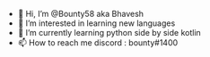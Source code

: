 - 👋 Hi, I’m @Bounty58 aka Bhavesh 
- 👀 I’m interested in learning new languages
- 🌱 I’m currently learning python side by side kotlin
- 📫 How to reach me discord : bounty#1400

<!---
Bounty58/Bounty58 is a ✨ special ✨ repository because its `README.md` (this file) appears on your GitHub profile.
You can click the Preview link to take a look at your changes.
--->
